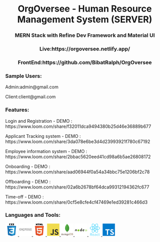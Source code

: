 <h1 align="center">OrgOversee - Human Resource Management System (SERVER)</h1>
<h3 align="center">MERN Stack with Refine Dev Framework and Material UI</h3>
<h3 align="center">Live:https://orgoversee.netlify.app/</h3>
<h3 align="center">FrontEnd:https://github.com/BibatRalph/OrgOversee</h3>
<h3 align="left">Sample Users:</h3>
<p align="left"> Admin:admin@gmail.com
</p>
<p align="left">Client:client@gmail.com
</p>
<h3 align="left">Features:</h3>
<p align="left"> Login and Registration - DEMO : https://www.loom.com/share/f32011dca9494380b25d46e36889b677
</p>
<p align="left">Applicant Tracking system - DEMO : https://www.loom.com/share/3da078e6be3d4d23993921f780c67192
</p>
<p align="left"> Employee information system - DEMO : https://www.loom.com/share/2bbac5620eed41cd98a6b5ae26808172
</p>
<p align="left"> Onboarding - DEMO : https://www.loom.com/share/aad06944f0a54a34bbc75e1206bf2c78
</p>
<p align="left"> Offboarding - DEMO : https://www.loom.com/share/02a6b2678bf64dca99312194362fc677
</p>
<p align="left">Time-off - DEMO : https://www.loom.com/share/0cf5e8cfe4cf47469e1ed39281c466d3
</p>

<h3 align="left">Languages and Tools:</h3>
<p align="left"> <a href="https://www.w3schools.com/css/" target="_blank" rel="noreferrer"> <img src="https://raw.githubusercontent.com/devicons/devicon/master/icons/css3/css3-original-wordmark.svg" alt="css3" width="40" height="40"/> </a> <a href="https://expressjs.com" target="_blank" rel="noreferrer"> <img src="https://raw.githubusercontent.com/devicons/devicon/master/icons/express/express-original-wordmark.svg" alt="express" width="40" height="40"/> </a> <a href="https://www.w3.org/html/" target="_blank" rel="noreferrer"> <img src="https://raw.githubusercontent.com/devicons/devicon/master/icons/html5/html5-original-wordmark.svg" alt="html5" width="40" height="40"/> </a> <a href="https://developer.mozilla.org/en-US/docs/Web/JavaScript" target="_blank" rel="noreferrer"> <img src="https://raw.githubusercontent.com/devicons/devicon/master/icons/javascript/javascript-original.svg" alt="javascript" width="40" height="40"/> </a> <a href="https://www.mongodb.com/" target="_blank" rel="noreferrer"> <img src="https://raw.githubusercontent.com/devicons/devicon/master/icons/mongodb/mongodb-original-wordmark.svg" alt="mongodb" width="40" height="40"/> </a> <a href="https://nodejs.org" target="_blank" rel="noreferrer"> <img src="https://raw.githubusercontent.com/devicons/devicon/master/icons/nodejs/nodejs-original-wordmark.svg" alt="nodejs" width="40" height="40"/> </a> <a href="https://reactjs.org/" target="_blank" rel="noreferrer"> <img src="https://raw.githubusercontent.com/devicons/devicon/master/icons/react/react-original-wordmark.svg" alt="react" width="40" height="40"/> </a> <a href="https://www.typescriptlang.org/" target="_blank" rel="noreferrer"> <img src="https://raw.githubusercontent.com/devicons/devicon/master/icons/typescript/typescript-original.svg" alt="typescript" width="40" height="40"/> </a> </p>
